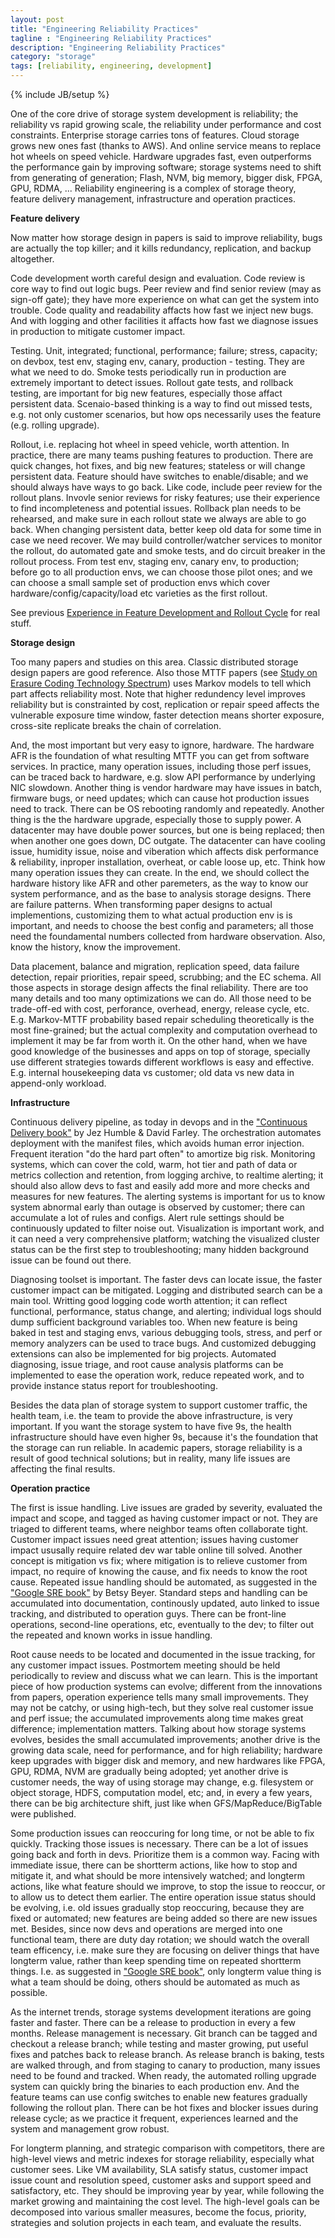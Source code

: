 ```yaml
---
layout: post
title: "Engineering Reliability Practices"
tagline : "Engineering Reliability Practices"
description: "Engineering Reliability Practices"
category: "storage"
tags: [reliability, engineering, development]
---
```

{% include JB/setup %}

One of the core drive of storage system development is reliability; the reliability vs rapid growing scale, the reliability under performance and cost constraints. Enterprise storage carries tons of features. Cloud storage grows new ones fast (thanks to AWS). And online service means to replace hot wheels on speed vehicle. Hardware upgrades fast, even outperforms the performance gain by improving software; storage systems need to shift from generating of generation; Flash, NVM, big memory, bigger disk, FPGA, GPU, RDMA, ... Reliability engineering is a complex of storage theory, feature delivery management, infrastructure and operation practices.

__Feature delivery__

Now matter how storage design in papers is said to improve reliability, bugs are actually the top killer; and it kills redundancy, replication, and backup altogether.

Code development worth careful design and evaluation. Code review is core way to find out logic bugs. Peer review and find senior review (may as sign-off gate); they have more experience on what can get the system into trouble. Code quality and readability affacts how fast we inject new bugs. And with logging and other facilities it affacts how fast we diagnose issues in production to mitigate customer impact.

Testing. Unit, integrated; functional, performance; failure; stress, capacity; on devbox, test env, staging env, canary, production - testing. They are what we need to do. Smoke tests periodically run in production are extremely important to detect issues. Rollout gate tests, and rollback testing, are important for big new features, especially those affact persistent data. Scenaio-based thinking is a way to find out missed tests, e.g. not only customer scenarios, but how ops necessarily uses the feature (e.g. rolling upgrade).

Rollout, i.e. replacing hot wheel in speed vehicle, worth attention. In practice, there are many teams pushing features to production. There are quick changes, hot fixes, and big new features; stateless or will change persistent data. Feature should have switches to enable/disable; and we should always have ways to go back. Like code, include peer review for the rollout plans. Invovle senior reviews for risky features; use their experience to find incompleteness and potential issues. Rollback plan needs to be rehearsed, and make sure in each rollout state we always are able to go back. When changing persistent data, better keep old data for some time in case we need recover. We may build controller/watcher services to monitor the rollout, do automated gate and smoke tests, and do circuit breaker in the rollout process. From test env, staging env, canary env, to production;  before go to all production envs, we can choose those pilot ones; and we can choose a small sample set of production envs which cover hardware/config/capacity/load etc varieties as the first rollout.

See previous [Experience in Feature Development and Rollout Cycle](/Experience-In-Feature-Development-And-Rollout-Cycle) for real stuff.

__Storage design__

Too many papers and studies on this area. Classic distributed storage design papers are good reference. Also those MTTF papers (see [Study on Erasure Coding Technology Spectrum](/erasure-coding/Study-On-Erasure-Coding-Technology-Spectrum)) uses Markov models to tell which part affects reliability most. Note that higher redundency level improves reliability but is constrainted by cost, replication or repair speed affects the vulnerable exposure time window, faster detection means shorter exposure, cross-site replicate breaks the chain of correlation.

And, the most important but very easy to ignore, hardware. The hardware AFR is the foundation of what resulting MTTF you can get from software services. In practice, many operation issues, including those perf issues, can be traced back to hardware, e.g. slow API performance by underlying NIC slowdown. Another thing is vendor hardware may have issues in batch, firmware bugs, or need updates; which can cause hot production issues need to track. There can be OS rebooting randomly and repeatedly. Another thing is the the hardware upgrade, especially those to supply power. A datacenter may have double power sources, but one is being replaced; then when another one goes down, DC outgate. The datacenter can have cooling issue, humidity issue, noise and viberation which affects disk performance & reliability, inproper installation, overheat, or cable loose up, etc. Think how many operation issues they can create. In the end, we should collect the hardware history like AFR and other paremeters, as the way to know our system performance, and as the base to analysis storage designs. There are failure patterns. When transforming paper designs to actual implementions, customizing them to what actual production env is is important, and needs to choose the best config and parameters; all those need the foundamental numbers collected from hardware observation. Also, know the history, know the improvement.

Data placement, balance and migration, replication speed, data failure detection, repair priorities, repair speed, scrubbing; and the EC schema. All those aspects in storage design affects the final reliability. There are too many details and too many optimizations we can do. All those need to be trade-off-ed with cost, perforance, overhead, energy, release cycle, etc. E.g. Markov-MTTF probability based repair scheduling theoretically is the most fine-grained; but the actual complexity and computation overhead to implement it may be far from worth it. On the other hand, when we have good knowledge of the businesses and apps on top of storage, specially use different strategies towards different workflows is easy and effective. E.g. internal housekeeping data vs customer; old data vs new data in append-only workload.

__Infrastructure__

Continuous delivery pipeline, as today in devops and in the ["Continuous Delivery book"](https://book.douban.com/subject/6862062/) by Jez Humble & David Farley. The orchestration automates deployment with the manifest files, which avoids human error injection. Frequent iteration "do the hard part often" to amortize big risk. Monitoring systems, which can cover the cold, warm, hot tier and path of data or metrics collection and retention, from logging archive, to realtime alerting; it should also allow devs to fast and easily add more and more checks and measures for new features. The alerting systems is important for us to know system abnormal early than outage is observed by customer; there can accumulate a lot of rules and configs. Alert rule settings should be continuously updated to filter noise out. Visualization is important work, and it can need a very comprehensive platform; watching the visualized cluster status can be the first step to troubleshooting; many hidden background issue can be found out there.

Diagnosing toolset is important. The faster devs can locate issue, the faster customer impact can be mitigated. Logging and distributed search can be a main tool. Writting good logging code worth attention; it can reflect functional, performance, status change, and alerting; individual logs should dump sufficient background variables too. When new feature is being baked in test and staging envs, various debugging tools, stress, and perf or memory analyzers can be used to trace bugs. And customized debugging extensions can also be implemented for big projects. Automated diagnosing, issue triage, and root cause analysis platforms can be implemented to ease the operation work, reduce repeated work, and to provide instance status report for troubleshooting.

Besides the data plan of storage system to support customer traffic, the health team, i.e. the team to provide the above infrastructure, is very important. If you want the storage system to have five 9s, the health infrastructure should have even higher 9s, because it's the foundation that the storage can run reliable. In academic papers, storage reliability is a result of good technical solutions; but in reality, many life issues are affecting the final results.

__Operation practice__

The first is issue handling. Live issues are graded by severity, evaluated the impact and scope, and tagged as having customer impact or not. They are triaged to different teams, where neighbor teams often collaborate tight. Customer impact issues need great attention; issues having customer impact ususally require related dev war table online till solved. Another concept is mitigation vs fix; where mitigation is to relieve customer from impact, no require of knowing the cause, and fix needs to know the root cause. Repeated issue handling should be automated, as suggested in the ["Google SRE book"](https://book.douban.com/subject/26875239/) by Betsy Beyer. Standard steps and handling can be accumulated into documentation, continously updated, auto linked to issue tracking, and distributed to operation guys. There can be front-line operations, second-line operations, etc, eventually to the dev; to filter out the repeated and known works in issue handling.

Root cause needs to be located and documented in the issue tracking, for any customer impact issues. Postmortem meeting should be held periodically to review and discuss what we can learn. This is the important piece of how production systems can evolve; different from the innovations from papers, operation experience tells many small improvements. They may not be catchy, or using high-tech, but they solve real customer issue and perf issue; the accumulated improvements along time makes great difference; implementation matters. Talking about how storage systems evolves, besides the small accumulated improvements; another drive is the growing data scale, need for performance, and for high reliability; hardware keep upgrades with bigger disk and memory, and new hardwares like FPGA, GPU, RDMA, NVM are gradually being adopted; yet another drive is customer needs, the way of using storage may change, e.g. filesystem or object storage, HDFS, computation model, etc; and, in every a few years, there can be big architecture shift, just like when GFS/MapReduce/BigTable were published.

Some production issues can reoccuring for long time, or not be able to fix quickly. Tracking those issues is necessary. There can be a lot of issues going back and forth in devs. Prioritize them is a common way. Facing with immediate issue, there can be shortterm actions, like how to stop and mitigate it, and what should be more intensively watched; and longterm actions, like what feature should we improve, to stop the issue to reoccur, or to allow us to detect them earlier. The entire operation issue status should be evolving, i.e. old issues gradually stop reoccuring, because they are fixed or automated; new features are being added so there are new issues met. Besides, since now devs and operations are merged into one functional team, there are duty day rotation; we should watch the overall team efficency, i.e. make sure they are focusing on deliver things that have longterm value, rather than keep spending time on repeated shortterm things. I.e. as suggested in ["Google SRE book"](https://book.douban.com/subject/26875239/), only longterm value thing is what a team should be doing, others should be automated as much as possible.

As the internet trends, storage systems development iterations are going faster and faster. There can be a release to production in every a few months. Release management is necessary. Git branch can be tagged and checkout a release branch; while testing and master growing, put useful fixes and patches back to release branch. As release branch is baking, tests are walked through, and from staging to canary to production, many issues need to be found and tracked. When ready, the automated rolling upgrade system can quickly bring the binaries to each production env. And the feature teams can use config switches to enable new features gradually following the rollout plan. There can be hot fixes and blocker issues during release cycle; as we practice it frequent, experiences learned and the system and management grow robust.

For longterm planning, and strategic comparison with competitors, there are high-level views and metric indexes for storage reliability, especially what customer sees. Like VM availability, SLA satisfy status, customer impact issue count and resolution speed, customer asks and support speed and satisfactory, etc. They should be improving year by year, while following the market growing and maintaining the cost level. The high-level goals can be decomposed into various smaller measures, become the focus, priority, strategies and solution projects in each team, and evaluate the results.
